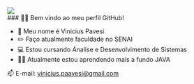<div>
<a href="https://www.linkedin.com/in/seu-usuário-linkedln-aqui" target="_blank"><img src="https://img.shields.io/badge/-LinkedIn-%230077B5?style=for-the-badge&logo=linkedin&logoColor=white" target="_blank"></a>
<div>
### 🧑‍💻 Bem vindo ao meu perfil GitHub!

- 👤 Meu nome é Vinicius Pavesi
- ✏️ Faço atualmente faculdade no SENAI
- 💻 Estou cursando Ánalise e Desenvolvimento de Sistemas
- 👨‍💻 Atualmente estou aprendendo mais a fundo JAVA    

📫 E-mail: vinicius.paavesi@gmail.com     
